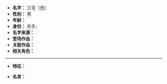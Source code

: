 
- **名字：** 三宅（兜）
- **性别：** 男
- **年龄：** 
- **身份：** 杀手、
- **名字来源：** 
- **登场作品：** 
- **关联作品：** 
- **相关角色：** 

---

- **特征：** 

- **名言：** 